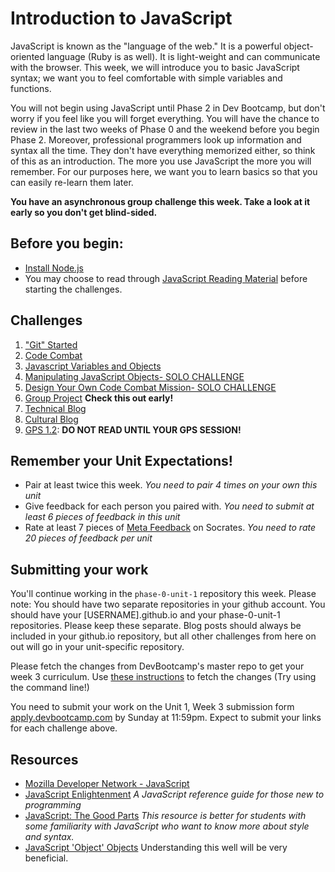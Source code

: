 # Introduction to JavaScript

<!-- Please do not start week 3. We will release it with changes at least by the Sunday before week 3 begins.  -->


JavaScript is known as the "language of the web." It is a powerful object-oriented language (Ruby is as well). It is light-weight and can communicate with the browser. This week, we will introduce you to basic JavaScript syntax; we want you to feel comfortable with simple variables and functions. 

You will not begin using JavaScript until Phase 2 in Dev Bootcamp, but don't worry if you feel like you will forget everything. You will have the chance to review in the last two weeks of Phase 0 and the weekend before you begin Phase 2. Moreover, professional programmers look up information and syntax all the time. They don't have everything memorized either, so think of this as an introduction. The more you use JavaScript the more you will remember. For our purposes here, we want you to learn basics so that you can easily re-learn them later. 

**You have an asynchronous group challenge this week. Take a look at it early so you don't get blind-sided.**

## Before you begin:
- [Install Node.js](reading-material/install_node.md)
- You may choose to read through [JavaScript Reading Material](reading-material) before starting the challenges.

## Challenges
1. ["Git" Started](1-git-started)
2. [Code Combat](2-code-combat)
3. [Javascript Variables and Objects](3-js-variables-objects)
4. [Manipulating JavaScript Objects- SOLO CHALLENGE](4-manipulating-js-objects)
5. [Design Your Own Code Combat Mission- SOLO CHALLENGE](5-design-cc-mission-solo-challenge)
6. [Group Project](6-group-project) **Check this out early!**
7. [Technical Blog](7-technical-blog.md)
8. [Cultural Blog](8-cultural-blog.md)
9. [GPS 1.2](9-gps1.2): **DO NOT READ UNTIL YOUR GPS SESSION!**

## Remember your Unit Expectations!
- Pair at least twice this week.  *You need to pair 4 times on your own this unit*
- Give feedback for each person you paired with. *You need to submit at least 6 pieces of feedback in this unit*
- Rate at least 7 pieces of [Meta Feedback](https://socrates.devbootcamp.com/feedback) on Socrates. *You need to rate 20 pieces of feedback per unit*

## Submitting your work

You'll continue working in the `phase-0-unit-1` repository this week. Please note: You should have two separate repositories in your github account. You should have your [USERNAME].github.io and your phase-0-unit-1 repositories. Please keep these separate. Blog posts should always be included in your github.io repository, but all other challenges from here on out will go in your unit-specific repository. 

Please fetch the changes from DevBootcamp's master repo to get your week 3 curriculum. Use [these instructions](https://github.com/Devbootcamp/phase-0-handbook/blob/master/fetching-changes.md) to fetch the changes (Try using the command line!)

You need to submit your work on the Unit 1, Week 3 submission form [apply.devbootcamp.com](http://apply.devbootcamp.com) by Sunday at 11:59pm. Expect to submit your links for each challenge above. 


## Resources
- [Mozilla Developer Network - JavaScript](https://developer.mozilla.org/en-US/docs/Web/JavaScript) 
- [JavaScript Enlightenment](http://www.javascriptenlightenment.com/) *A JavaScript reference guide for those new to programming*
- [JavaScript: The Good Parts](http://shop.oreilly.com/product/9780596517748.do) *This resource is better for students with some familiarity with JavaScript who want to know more about style and syntax.*
- [JavaScript 'Object' Objects](http://www.sitepoint.com/back-to-basics-javascript-object-syntax/) Understanding this well will be very beneficial.

